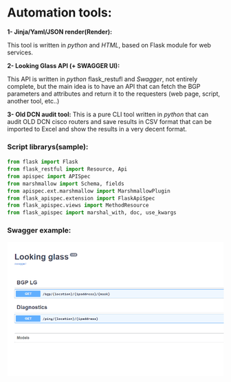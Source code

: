 # Automation tools:

 **1- Jinja/Yaml/JSON render(Render):**
	
   This tool is written in _python_ and _HTML_, based on Flask module for web services.

 **2- Looking Glass API (+ SWAGGER UI):**

   This API is written in _python_ flask_restufl and _Swagger_, not entirely complete, but the main idea is to have an API 
   that can fetch the BGP parameters and attributes and return it to the requesters (web page, script, another 
   tool, etc..)

 **3- Old DCN audit tool:**
   This is a pure CLI tool written in _python_ that can audit OLD DCN cisco routers and save results in CSV format that
   can be imported to Excel and show the results in a very decent format.



### Script librarys(sample):

```python
from flask import Flask
from flask_restful import Resource, Api
from apispec import APISpec
from marshmallow import Schema, fields
from apispec.ext.marshmallow import MarshmallowPlugin
from flask_apispec.extension import FlaskApiSpec
from flask_apispec.views import MethodResource
from flask_apispec import marshal_with, doc, use_kwargs
```

### Swagger example:
![Looking glass Swagger](looking_glass/LookingGlass.PNG)
